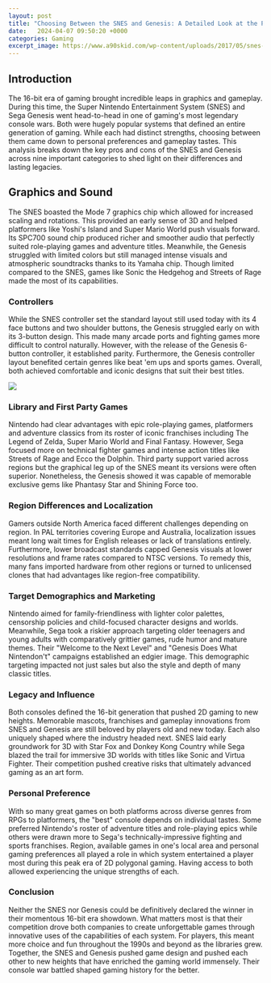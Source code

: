 ```yaml
---
layout: post
title: "Choosing Between the SNES and Genesis: A Detailed Look at the Pros and Cons"
date:   2024-04-07 09:50:20 +0000
categories: Gaming
excerpt_image: https://www.a90skid.com/wp-content/uploads/2017/05/snes-genesis-scaled.jpg
---
```


## Introduction
The 16-bit era of gaming brought incredible leaps in graphics and gameplay. During this time, the Super Nintendo Entertainment System (SNES) and Sega Genesis went head-to-head in one of gaming's most legendary console wars. Both were hugely popular systems that defined an entire generation of gaming. While each had distinct strengths, choosing between them came down to personal preferences and gameplay tastes. This analysis breaks down the key pros and cons of the SNES and Genesis across nine important categories to shed light on their differences and lasting legacies.
## Graphics and Sound
The SNES boasted the Mode 7 graphics chip which allowed for increased scaling and rotations. This provided an early sense of 3D and helped platformers like Yoshi's Island and Super Mario World push visuals forward. Its SPC700 sound chip produced richer and smoother audio that perfectly suited role-playing games and adventure titles. Meanwhile, the Genesis struggled with limited colors but still managed intense visuals and atmospheric soundtracks thanks to its Yamaha chip. Though limited compared to the SNES, games like Sonic the Hedgehog and Streets of Rage made the most of its capabilities.
### Controllers
While the SNES controller set the standard layout still used today with its 4 face buttons and two shoulder buttons, the Genesis struggled early on with its 3-button design. This made many arcade ports and fighting games more difficult to control naturally. However, with the release of the Genesis 6-button controller, it established parity. Furthermore, the Genesis controller layout benefited certain genres like beat 'em ups and sports games. Overall, both achieved comfortable and iconic designs that suit their best titles.

![](https://www.a90skid.com/wp-content/uploads/2017/05/snes-genesis-scaled.jpg)
### Library and First Party Games
Nintendo had clear advantages with epic role-playing games, platformers and adventure classics from its roster of iconic franchises including The Legend of Zelda, Super Mario World and Final Fantasy. However, Sega focused more on technical fighter games and intense action titles like Streets of Rage and Ecco the Dolphin. Third party support varied across regions but the graphical leg up of the SNES meant its versions were often superior. Nonetheless, the Genesis showed it was capable of memorable exclusive gems like Phantasy Star and Shining Force too.
### Region Differences and Localization
Gamers outside North America faced different challenges depending on region. In PAL territories covering Europe and Australia, localization issues meant long wait times for English releases or lack of translations entirely. Furthermore, lower broadcast standards capped Genesis visuals at lower resolutions and frame rates compared to NTSC versions. To remedy this, many fans imported hardware from other regions or turned to unlicensed clones that had advantages like region-free compatibility.
### Target Demographics and Marketing
Nintendo aimed for family-friendliness with lighter color palettes, censorship policies and child-focused character designs and worlds. Meanwhile, Sega took a riskier approach targeting older teenagers and young adults with comparatively grittier games, rude humor and mature themes. Their "Welcome to the Next Level" and "Genesis Does What Nintendon't" campaigns established an edgier image. This demographic targeting impacted not just sales but also the style and depth of many classic titles.
### Legacy and Influence
Both consoles defined the 16-bit generation that pushed 2D gaming to new heights. Memorable mascots, franchises and gameplay innovations from SNES and Genesis are still beloved by players old and new today. Each also uniquely shaped where the industry headed next. SNES laid early groundwork for 3D with Star Fox and Donkey Kong Country while Sega blazed the trail for immersive 3D worlds with titles like Sonic and Virtua Fighter. Their competition pushed creative risks that ultimately advanced gaming as an art form.
### Personal Preference
With so many great games on both platforms across diverse genres from RPGs to platformers, the "best" console depends on individual tastes. Some preferred Nintendo's roster of adventure titles and role-playing epics while others were drawn more to Sega's technically-impressive fighting and sports franchises. Region, available games in one's local area and personal gaming preferences all played a role in which system entertained a player most during this peak era of 2D polygonal gaming. Having access to both allowed experiencing the unique strengths of each.
### Conclusion
Neither the SNES nor Genesis could be definitively declared the winner in their momentous 16-bit era showdown. What matters most is that their competition drove both companies to create unforgettable games through innovative uses of the capabilities of each system. For players, this meant more choice and fun throughout the 1990s and beyond as the libraries grew. Together, the SNES and Genesis pushed game design and pushed each other to new heights that have enriched the gaming world immensely. Their console war battled shaped gaming history for the better.
